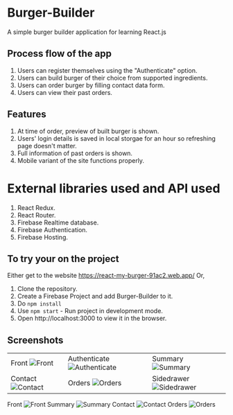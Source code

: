 # Burger-Builder

A simple burger builder application for learning React.js 

## Process flow of the app

1. Users can register themselves using the "Authenticate" option.
2. Users can build burger of their choice from supported ingredients.
3. Users can order burger by filling contact data form.
4. Users can view their past orders.

## Features

1. At time of order, preview of built burger is shown.
2. Users' login details is saved in local storgae for an hour so refreshing page doesn't matter.
3. Full information of past orders is shown.
4. Mobile variant of the site functions properly.

# External libraries used and API used

1. React Redux.
2. React Router.
3. Firebase Realtime database.
4. Firebase Authentication.
5. Firebase Hosting.

## To try your on the project

Either get to the website https://react-my-burger-91ac2.web.app/
Or,
1. Clone the repository.
2. Create a Firebase Project and add Burger-Builder to it.
3. Do `npm install`
3. Use `npm start` - Run project in development mode.
4. Open http://localhost:3000 to view it in the browser.

## Screenshots


|   |   |   |
|---|---|---|
|Front ![Front](https://github.com/ashu12chi/Burger-Builder/blob/master/screenshots/front.png)|Authenticate ![Authenticate](https://github.com/ashu12chi/Burger-Builder/blob/master/screenshots/authenticate.png)|Summary ![Summary](https://github.com/ashu12chi/Burger-Builder/blob/master/screenshots/summary.png)|
|Contact ![Contact](https://github.com/ashu12chi/Burger-Builder/blob/master/screenshots/contact.png)|Orders ![Orders](https://github.com/ashu12chi/Burger-Builder/blob/master/screenshots/orders.png)|Sidedrawer ![Sidedrawer](https://github.com/ashu12chi/Burger-Builder/blob/master/screenshots/sidedraer-login.png)|

Front ![Front](https://github.com/ashu12chi/Burger-Builder/blob/master/screenshots/front-pc.png)
Summary ![Summary](https://github.com/ashu12chi/Burger-Builder/blob/master/screenshots/summary-pc.png)
Contact ![Contact](https://github.com/ashu12chi/Burger-Builder/blob/master/screenshots/contact-pc.png)
Orders ![Orders](https://github.com/ashu12chi/Burger-Builder/blob/master/screenshots/orders-pc.png)
